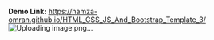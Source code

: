 **Demo Link:** https://hamza-omran.github.io/HTML_CSS_JS_And_Bootstrap_Template_3/
![Uploading image.png…]()
